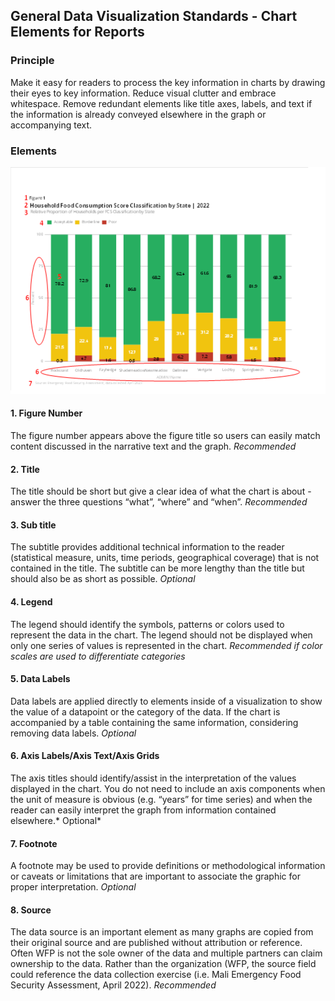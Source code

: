 ## General Data Visualization Standards - Chart Elements for Reports 

### Principle

Make it easy for readers to process the key information in charts by drawing their eyes to key information. Reduce visual clutter and embrace whitespace. Remove redundant elements like title axes, labels, and text if the information is already conveyed elsewhere in the graph or accompanying text.

### Elements

<img src="man/images/elements.png">

#### 1. Figure Number
The figure number appears above the figure title so users can easily match content discussed in the narrative text and the graph. *Recommended*   

#### 2. Title

The title should be short but give a clear idea of what the chart is about - answer the three questions “what”, “where” and “when”. *Recommended*

#### 3.	Sub title
The subtitle provides additional technical information to the reader (statistical measure, units, time periods, geographical coverage) that is not contained in the title.  The subtitle can be more lengthy than the title but should also be as short as possible. *Optional*

#### 4.	Legend
The legend should identify the symbols, patterns or colors used to represent the data in the chart. The legend should not be displayed when only one series of values is represented in the chart. *Recommended if color scales are used to differentiate categories*

#### 5.	Data Labels
Data labels are applied directly to elements inside of a visualization to show the value of a datapoint or the category of the data.  If the chart is accompanied by a table containing the same information, considering removing data labels. *Optional*

#### 6.	Axis Labels/Axis Text/Axis Grids
The axis titles should identify/assist in the interpretation of the values displayed in the chart. You do not need to include an axis components when the unit of measure is obvious (e.g. “years” for time series) and when the reader can easily interpret the graph from information contained elsewhere.* Optional*

#### 7.	Footnote
A footnote may be used to provide definitions or methodological information or caveats or limitations that are important to associate the graphic for proper interpretation. *Optional*

#### 8.	Source
The data source is an important element as many graphs are copied from their original source and are published without attribution or reference. Often WFP is not the sole owner of the data and multiple partners can claim ownership to the data.  Rather than the organization (WFP, the source field could reference the data collection exercise (i.e. Mali Emergency Food Security Assessment, April 2022). *Recommended*






